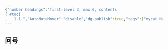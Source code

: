 ```yaml
---
{"number headings":"first-level 3, max 6, contents
{ #toc}
, _.1.1.","AutoNoteMover":"disable","dg-publish":true,"tags":["mycat_Nannerl"],"created":"2023-09-10 10:33:47","modified":"2023-09-10 10:34:45","permalink":"/=Digital_Garden/猫咪相关/000-Index_page/","dgPassFrontmatter":true}
---
```


## 问号
